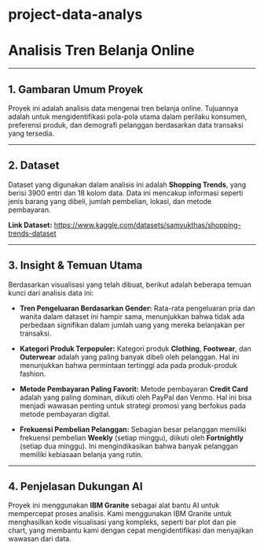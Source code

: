 # project-data-analys
# Analisis Tren Belanja Online

---

## 1. Gambaran Umum Proyek

Proyek ini adalah analisis data mengenai tren belanja online. Tujuannya adalah untuk mengidentifikasi pola-pola utama dalam perilaku konsumen, preferensi produk, dan demografi pelanggan berdasarkan data transaksi yang tersedia.

---

## 2. Dataset

Dataset yang digunakan dalam analisis ini adalah **Shopping Trends**, yang berisi 3900 entri dan 18 kolom data. Data ini mencakup informasi seperti jenis barang yang dibeli, jumlah pembelian, lokasi, dan metode pembayaran.

**Link Dataset:** https://www.kaggle.com/datasets/samyukthas/shopping-trends-dataset

---

## 3. Insight & Temuan Utama

Berdasarkan visualisasi yang telah dibuat, berikut adalah beberapa temuan kunci dari analisis data ini:

-   **Tren Pengeluaran Berdasarkan Gender:** Rata-rata pengeluaran pria dan wanita dalam dataset ini hampir sama, menunjukkan bahwa tidak ada perbedaan signifikan dalam jumlah uang yang mereka belanjakan per transaksi.

-   **Kategori Produk Terpopuler:** Kategori produk **Clothing**, **Footwear**, dan **Outerwear** adalah yang paling banyak dibeli oleh pelanggan. Hal ini menunjukkan bahwa permintaan tertinggi ada pada produk-produk fashion.

-   **Metode Pembayaran Paling Favorit:** Metode pembayaran **Credit Card** adalah yang paling dominan, diikuti oleh PayPal dan Venmo. Hal ini bisa menjadi wawasan penting untuk strategi promosi yang berfokus pada metode pembayaran digital.

-   **Frekuensi Pembelian Pelanggan:** Sebagian besar pelanggan memiliki frekuensi pembelian **Weekly** (setiap minggu), diikuti oleh **Fortnightly** (setiap dua minggu). Ini mengindikasikan bahwa banyak pelanggan memiliki kebiasaan belanja yang rutin.

---

## 4. Penjelasan Dukungan AI

Proyek ini menggunakan **IBM Granite** sebagai alat bantu AI untuk mempercepat proses analisis. Kami menggunakan IBM Granite untuk menghasilkan kode visualisasi yang kompleks, seperti bar plot dan pie chart, yang membantu kami dengan cepat mengidentifikasi dan menyajikan wawasan dari data.
